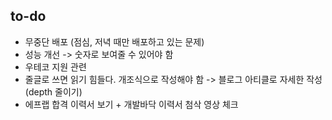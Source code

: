 ## to-do

- 무중단 배포 (점심, 저녁 때만 배포하고 있는 문제)
- 성능 개선 -> 숫자로 보여줄 수 있어야 함
- 우테코 지원 관련 
- 줄글로 쓰면 읽기 힘들다. 개조식으로 작성해야 함 -> 블로그 아티클로 자세한 작성 (depth 줄이기)
- 에프랩 합격 이력서 보기 + 개발바닥 이력서 첨삭 영상 체크
